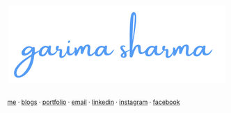 <p align="center">
  <a href="https://garimasharma.netlify.app">
    <img src="Assests/garimalogo.svg"> 
  </a> <br> <br>
  <div>
    <a href="https://twitter.com/garimaasharma_" target="_blank">me</a> ·
    <a target="_blank" href="https://dev.to/garimasharma">blogs</a> ·
    <a target="_blank" href="https://garimasharma.netlify.app">portfolio</a> ·
    <a target="_blank" href="mailto:sharmagarima814@gmail.com">email</a> ·
    <a target="_blank" href="https://www.linkedin.com/in/garima-sharma08/">linkedin</a> ·
    <a target="_blank" href="https://www.instagram.com/garimaasharma_/">instagram</a> ·
    <a target="_blank" href="https://www.facebook.com/garima.vats.143/">facebook</a>
  </div>
</p>
